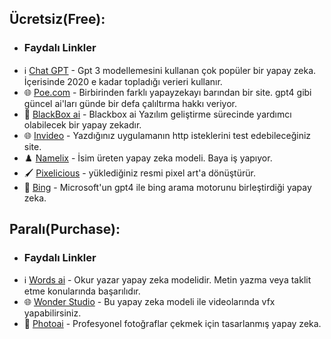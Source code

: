 
## Ücretsiz(Free):

* ### Faydalı Linkler
 - ℹ️ [Chat GPT](https://chat.openai.com/) - Gpt 3 modellemesini kullanan çok popüler bir yapay zeka. İçerisinde 2020 e kadar topladığı verieri kullanır.
 - 🌐 [Poe.com](https://poe.com/) - Birbirinden farklı yapayzekayı barından bir site. gpt4 gibi güncel ai'ları günde bir defa çalıltırma hakkı veriyor.
 - 🧭 [BlackBox ai](https://www.useblackbox.io/) - Blackbox ai Yazılım geliştirme sürecinde yardımcı olabilecek bir yapay zekadır.
 - 🌐 [Invideo](https://invideo.io/) - Yazdığınız uygulamanın http isteklerini test edebileceğiniz site. 
 - ♟️ [Namelix](https://namelix.com/) - İsim üreten yapay zeka modeli. Baya iş yapıyor.
 - 🖌️ [Pixelicious](https://www.pixelicious.xyz/) - yüklediğiniz resmi pixel art'a dönüştürür.
 - 💢 [Bing](https://www.bing.com/?/ai) - Microsoft'un gpt4 ile bing arama motorunu birleştirdiği yapay zeka.






## Paralı(Purchase):

* ### Faydalı Linkler
 - ℹ️ [Words ai](https://wordai.com/) - Okur yazar yapay zeka modelidir. Metin yazma veya taklit etme konularında başarılıdır.
 - 🌐 [Wonder Studio](https://wonderdynamics.com/) - Bu yapay zeka modeli ile videolarında vfx yapabilirsiniz.
 - 🧭 [Photoai](https://photoai.com/) - Profesyonel fotoğraflar çekmek için tasarlanmış yapay zeka. 
